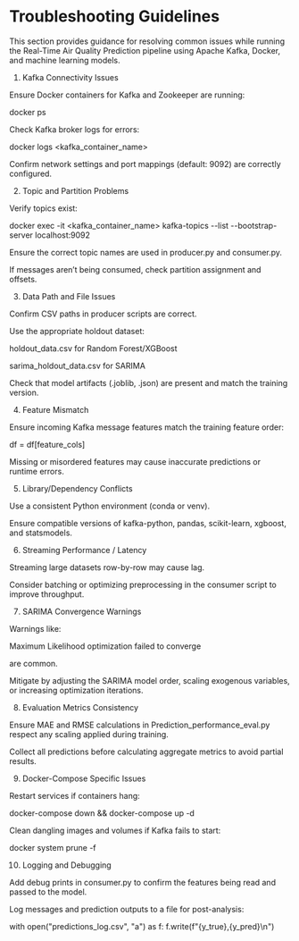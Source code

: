 # Troubleshooting Guidelines

This section provides guidance for resolving common issues while running the Real-Time Air Quality Prediction pipeline using Apache Kafka, Docker, and machine learning models.

1. Kafka Connectivity Issues

Ensure Docker containers for Kafka and Zookeeper are running:

docker ps


Check Kafka broker logs for errors:

docker logs <kafka_container_name>


Confirm network settings and port mappings (default: 9092) are correctly configured.

2. Topic and Partition Problems

Verify topics exist:

docker exec -it <kafka_container_name> kafka-topics --list --bootstrap-server localhost:9092


Ensure the correct topic names are used in producer.py and consumer.py.

If messages aren’t being consumed, check partition assignment and offsets.

3. Data Path and File Issues

Confirm CSV paths in producer scripts are correct.

Use the appropriate holdout dataset:

holdout_data.csv for Random Forest/XGBoost

sarima_holdout_data.csv for SARIMA

Check that model artifacts (.joblib, .json) are present and match the training version.

4. Feature Mismatch

Ensure incoming Kafka message features match the training feature order:

df = df[feature_cols]


Missing or misordered features may cause inaccurate predictions or runtime errors.

5. Library/Dependency Conflicts

Use a consistent Python environment (conda or venv).

Ensure compatible versions of kafka-python, pandas, scikit-learn, xgboost, and statsmodels.

6. Streaming Performance / Latency

Streaming large datasets row-by-row may cause lag.

Consider batching or optimizing preprocessing in the consumer script to improve throughput.

7. SARIMA Convergence Warnings

Warnings like:

Maximum Likelihood optimization failed to converge


are common.

Mitigate by adjusting the SARIMA model order, scaling exogenous variables, or increasing optimization iterations.

8. Evaluation Metrics Consistency

Ensure MAE and RMSE calculations in Prediction_performance_eval.py respect any scaling applied during training.

Collect all predictions before calculating aggregate metrics to avoid partial results.

9. Docker-Compose Specific Issues

Restart services if containers hang:

docker-compose down && docker-compose up -d


Clean dangling images and volumes if Kafka fails to start:

docker system prune -f

10. Logging and Debugging

Add debug prints in consumer.py to confirm the features being read and passed to the model.

Log messages and prediction outputs to a file for post-analysis:

with open("predictions_log.csv", "a") as f:
    f.write(f"{y_true},{y_pred}\n")
